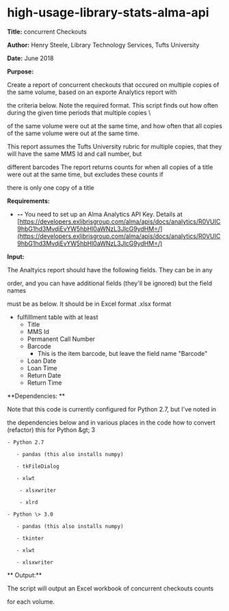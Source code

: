 # high-usage-library-stats-alma-api
**Title:**      concurrent Checkouts

**Author:**     Henry Steele, Library Technology Services, Tufts University

**Date:**        June 2018

**Purpose:**

  Create a report of concurrent checkouts that occured on multiple copies of the same volume, based on an exporte Analytics report with

  the criteria below.   Note the required format.   This script finds out how often during the given time periods that multiple copies \
  
  of the same volume were out at the same time, and how often that all copies of the same volume were out at the same time.

  This report assumes the Tufts University rubric for multiple copies, that they will have the same MMS Id and call number, but 
  
  different barcodes The report returns counts for when all copies of a title were out at the same time, but excludes these counts if 
  
  there is only one copy of a title

**Requirements:**

- **--** You need to set up an Alma Analytics API Key.   Details at [https://developers.exlibrisgroup.com/alma/apis/docs/analytics/R0VUIC9hbG1hd3MvdjEvYW5hbHl0aWNzL3JlcG9ydHM=/](https://developers.exlibrisgroup.com/alma/apis/docs/analytics/R0VUIC9hbG1hd3MvdjEvYW5hbHl0aWNzL3JlcG9ydHM=/)

**Input:**

  The Analtyics report should have the following fields.  They can be in any

  order, and you can have additional fields (they&#39;ll be ignored) but the field names

  must be as below.  It should be in Excel format .xlsx format

- fulfilllment table with at least
  - Title
  - MMS Id
  - Permanent Call Number
  - Barcode
    - This is the item barcode, but leave the field name &quot;Barcode&quot;
  - Loan Date
  - Loan Time
  - Return Date
  - Return Time

**Dependencies:  **

  Note that this code is currently configured for Python 2.7, but I&#39;ve noted in

  the dependencies below and in various places in the code how to convert (refactor) this for Python \&gt; 3

    - Python 2.7

       - pandas (this also installs numpy)

       - tkFileDialog

       - xlwt

        - xlsxwriter

        - xlrd

    - Python \> 3.0

       - pandas (this also installs numpy)

       - tkinter

       - xlwt

       - xlsxwriter

** Output:**

   The script will output an Excel workbook of concurrent checkouts counts

   for each volume.

